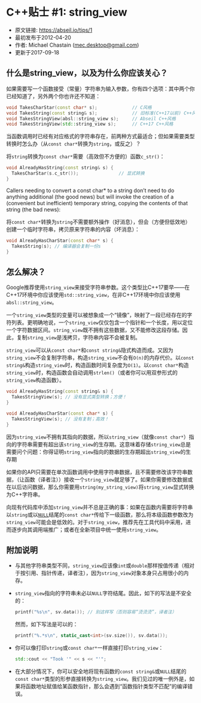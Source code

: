# C++贴士 #1: string_view

+ 原文链接: https://abseil.io/tips/1
+ 最初发布于2012-04-20
+ 作者: Michael Chastain (mec.desktop@gmail.com)
+ 更新于2017-09-18

## 什么是string_view，以及为什么你应该关心？

如果需要写一个函数接受（常量）字符串为输入参数，你有四个选项：其中两个你已经知道了，另外两个你也许还不知道：

```c++
void TakesCharStar(const char* s);             // C风格
void TakesString(const string& s);             // 旧标准(C++17以前) C++风格
void TakesStringView(absl::string_view s);     // Abseil C++风格
void TakesStringView(std::string_view s);      // C++17 C++风格
```

当函数调用时已经有对应格式的字符串存在，前两种方式最适合；但如果需要类型转换时怎么办（从`const char*`转换为`string`，或反之）？

将`string`转换为`const char*`需要（高效但不方便的）函数`c_str()`：

```c++
void AlreadyHasString(const string& s) {
  TakesCharStar(s.c_str());               // 显式转换
}
```

Callers needing to convert a const char* to a string don’t need to do anything additional (the good news) but will invoke the creation of a (convenient but inefficient) temporary string, copying the contents of that string (the bad news):

将`const char*`转换为`string`不需要额外操作（好消息），但会（方便但低效地）创建一个临时字符串，拷贝原来字符串的内容（坏消息）：

```c++
void AlreadyHasCharStar(const char* s) {
  TakesString(s); // 编译器会复制一份s
}
```

## 怎么解决？

Google推荐使用`string_view`来接受字符串参数。这个类型比C++17要早——在C++17环境中你应该使用`std::string_view`，在非C++17环境中你应该使用`absl::string_view`。

一个`string_view`类型的变量可以被想象成一个“镜像”，映射了一段已经存在的字符列表。更明确地说，一个`string_view`仅仅包含一个指针和一个长度，用以定位一个字符数据区间。`string_view`既不拥有这些数据，又不能修改这段存储。因此，复制`string_view`是浅拷贝，字符串内容不会被复制。

`string_view`可以从`const char*`和`const string&`隐式构造而成。又因为`string_view`不会复制字符串，构造`string_view`不会有`O(n)`的内存代价。以`const string&`构造`string_view`时，构造函数时间复杂度为`O(1)`。以`const char*`构造`string_view`时，构造函数会自动调用`strlen()`（或者你可以用双参形式的`string_view`构造函数）。

```c++
void AlreadyHasString(const string& s) {
  TakesStringView(s); // 没有显式类型转换；方便！
}

void AlreadyHasCharStar(const char* s) {
  TakesStringView(s); // 没有复制；高效！
}
```

因为`string_view`不拥有其指向的数据，所以`string_view`（就像`const char*`）指向的字符串需要有超出该`string_view`的生存期。这意味着存储`string_view`总是需要问个问题：你得证明`string_view`指向的数据的生存期超出`string_view`的生存期

如果你的API只需要在单次函数调用中使用字符串数据，且不需要修改该字符串数据，（让函数（译者注））接收一个`string_view`就足够了。如果你需要修改数据或在以后访问数据，那么你需要用`string(my_string_view)`将`string_view`显式转换为C++字符串。

向现有代码库中添加`string_view`并不总是正确的事：如果在函数内需要将字符串以`string`或以[`NULL`](https://baike.baidu.com/item/NULL/19660386)结尾的`const char*`传给下一级函数，那么将本级函数参数改为`string_view`可能会是低效的。对于`string_view`，推荐先在工具代码中采用，进而逐步向其调用端推广；或者在全新项目中统一使用`string_view`。

## 附加说明

+ 与其他字符串类型不同，`string_view`应该像`int`或`double`那样按值传递（相对于按引用、指针传递，译者注），因为`string_view`对象本身只占用很小的内存。

+ `string_view`指向的字符串未必以`NULL`字符结尾。因此，如下的写法是不安全的：
  ```c++
  printf("%s\n", sv.data()); // 别这样写（否则容易“烫烫烫”，译者注）
  ```
  然而，如下写法是可以的：
  ```c++
  printf("%.*s\n", static_cast<int>(sv.size()), sv.data());
  ```

+ 你可以像打印`string`或`const char*`一样直接打印`string_view`：
  ```c++
  std::cout << "Took '" << s << "'";
  ```

+ 在大部分情况下，你可以安全地将现有函数的`const string&`或`NULL`结尾的`const char*`类型的形参直接转换为`string_view`。我们见过的唯一例外是，如果将函数地址赋值给某函数指针，那么会遇到“函数指针类型不匹配”的编译错误。
